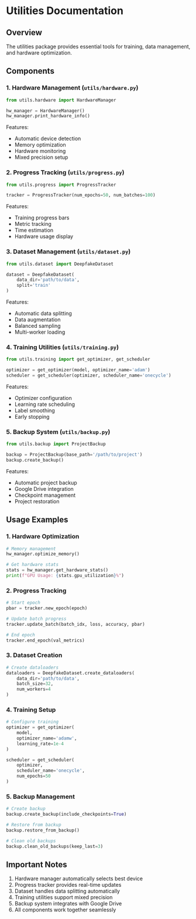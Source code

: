 # Utilities Documentation

## Overview

The utilities package provides essential tools for training, data management, and hardware optimization.

## Components

### 1. Hardware Management (`utils/hardware.py`)

```python
from utils.hardware import HardwareManager

hw_manager = HardwareManager()
hw_manager.print_hardware_info()
```

Features:

- Automatic device detection
- Memory optimization
- Hardware monitoring
- Mixed precision setup

### 2. Progress Tracking (`utils/progress.py`)

```python
from utils.progress import ProgressTracker

tracker = ProgressTracker(num_epochs=50, num_batches=100)
```

Features:

- Training progress bars
- Metric tracking
- Time estimation
- Hardware usage display

### 3. Dataset Management (`utils/dataset.py`)

```python
from utils.dataset import DeepfakeDataset

dataset = DeepfakeDataset(
    data_dir='path/to/data',
    split='train'
)
```

Features:

- Automatic data splitting
- Data augmentation
- Balanced sampling
- Multi-worker loading

### 4. Training Utilities (`utils/training.py`)

```python
from utils.training import get_optimizer, get_scheduler

optimizer = get_optimizer(model, optimizer_name='adam')
scheduler = get_scheduler(optimizer, scheduler_name='onecycle')
```

Features:

- Optimizer configuration
- Learning rate scheduling
- Label smoothing
- Early stopping

### 5. Backup System (`utils/backup.py`)

```python
from utils.backup import ProjectBackup

backup = ProjectBackup(base_path='/path/to/project')
backup.create_backup()
```

Features:

- Automatic project backup
- Google Drive integration
- Checkpoint management
- Project restoration

## Usage Examples

### 1. Hardware Optimization

```python
# Memory management
hw_manager.optimize_memory()

# Get hardware stats
stats = hw_manager.get_hardware_stats()
print(f"GPU Usage: {stats.gpu_utilization}%")
```

### 2. Progress Tracking

```python
# Start epoch
pbar = tracker.new_epoch(epoch)

# Update batch progress
tracker.update_batch(batch_idx, loss, accuracy, pbar)

# End epoch
tracker.end_epoch(val_metrics)
```

### 3. Dataset Creation

```python
# Create dataloaders
dataloaders = DeepfakeDataset.create_dataloaders(
    data_dir='path/to/data',
    batch_size=32,
    num_workers=4
)
```

### 4. Training Setup

```python
# Configure training
optimizer = get_optimizer(
    model,
    optimizer_name='adamw',
    learning_rate=1e-4
)

scheduler = get_scheduler(
    optimizer,
    scheduler_name='onecycle',
    num_epochs=50
)
```

### 5. Backup Management

```python
# Create backup
backup.create_backup(include_checkpoints=True)

# Restore from backup
backup.restore_from_backup()

# Clean old backups
backup.clean_old_backups(keep_last=3)
```

## Important Notes

1. Hardware manager automatically selects best device
2. Progress tracker provides real-time updates
3. Dataset handles data splitting automatically
4. Training utilities support mixed precision
5. Backup system integrates with Google Drive
6. All components work together seamlessly
